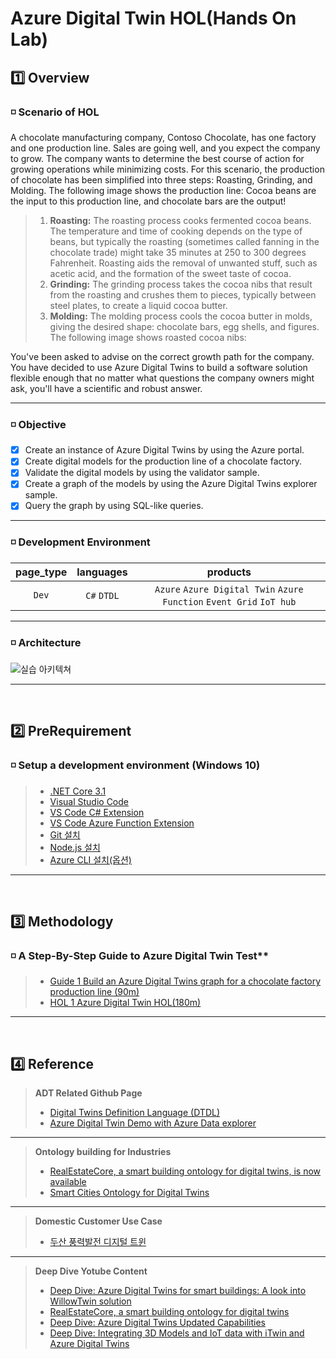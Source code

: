 # Azure Digital Twin HOL(Hands On Lab) 

## 1️⃣ Overview
### ◽ Scenario of HOL 
A chocolate manufacturing company, Contoso Chocolate, has one factory and one production line. Sales are going well, and you expect the company to grow. The company wants to determine the best course of action for growing operations while minimizing costs.
For this scenario, the production of chocolate has been simplified into three steps: Roasting, Grinding, and Molding. The following image shows the production line:
Cocoa beans are the input to this production line, and chocolate bars are the output!

> 1. **Roasting:** The roasting process cooks fermented cocoa beans. The temperature and time of cooking depends on the type of beans, but typically the roasting (sometimes called fanning in the chocolate trade) might take 35 minutes at 250 to 300 degrees Fahrenheit. Roasting aids the removal of unwanted stuff, such as acetic acid, and the formation of the sweet taste of cocoa.
> 2. **Grinding:** The grinding process takes the cocoa nibs that result from the roasting and crushes them to pieces, typically between steel plates, to create a liquid cocoa butter.
> 3. **Molding:** The molding process cools the cocoa butter in molds, giving the desired shape: chocolate bars, egg shells, and figures. The following image shows roasted cocoa nibs:

You've been asked to advise on the correct growth path for the company. You have decided to use Azure Digital Twins to build a software solution flexible enough that no matter what questions the company owners might ask, you'll have a scientific and robust answer.
   
---    
   
### ◽ Objective
   - [x] Create an instance of Azure Digital Twins by using the Azure portal.
   - [x] Create digital models for the production line of a chocolate factory.
   - [x] Validate the digital models by using the validator sample.
   - [x] Create a graph of the models by using the Azure Digital Twins explorer sample.
   - [x] Query the graph by using SQL-like queries.
---

### ◽ Development Environment
page_type | languages | products
:------:|:------:|:------:
`Dev`|`C#` `DTDL`|`Azure` `Azure Digital Twin` `Azure Function` `Event Grid` `IoT hub`
---

### ◽ Architecture
![실습 아키텍쳐](images/hol-architecture.png)

---
<br>

## 2️⃣ PreRequirement
### ◽ Setup a development environment (Windows 10)
> - [.NET Core 3.1](https://dotnet.microsoft.com/download)
> - [Visual Studio Code](https://code.visualstudio.com/)
> - [VS Code C# Extension](https://marketplace.visualstudio.com/items?itemName=ms-dotnettools.csharp)
> - [VS Code Azure Function Extension](https://marketplace.visualstudio.com/items?itemName=ms-azuretools.vscode-azurefunctions)
> - [Git 설치](https://git-scm.com/downloads)
> - [Node.js 설치](https://nodejs.org/ko/download/)
> - [Azure CLI 설치(옵션)](https://docs.microsoft.com/ko-kr/cli/azure/install-azure-cli)
---
<br>

## 3️⃣ Methodology
### ◽ A Step-By-Step Guide to Azure Digital Twin Test**
> - [Guide 1 Build an Azure Digital Twins graph for a chocolate factory production line (90m)](https://docs.microsoft.com/ko-kr/learn/modules/build-azure-digital-twins-graph-for-chocolate-factory/)
> - [HOL 1 Azure Digital Twin HOL(180m)](https://github.com/ilseokoh/iot-hol/tree/master/ADT)
---
<br>

## 4️⃣ Reference

> **ADT Related Github Page**
> - [Digital Twins Definition Language (DTDL)](https://github.com/Azure/opendigitaltwins-dtdl/blob/master/DTDL/v2/dtdlv2.md)
> - [Azure Digital Twin Demo with Azure Data explorer](https://github.com/ilseokoh/adt-adx-demo)
---
> **Ontology building for Industries**
> - [RealEstateCore, a smart building ontology for digital twins, is now available](https://techcommunity.microsoft.com/t5/internet-of-things/realestatecore-a-smart-building-ontology-for-digital-twins-is/ba-p/1914794)
> - [Smart Cities Ontology for Digital Twins](https://techcommunity.microsoft.com/t5/internet-of-things/smart-cities-ontology-for-digital-twins/ba-p/2166585)
---
> **Domestic Customer Use Case**
> - [두산 풍력발전 디지털 트윈](https://customers.microsoft.com/en-us/story/848311-doosan-manufacturing-azure-digital-twins)
---
> **Deep Dive Yotube Content**
> - [Deep Dive: Azure Digital Twins for smart buildings: A look into WillowTwin solution](https://www.youtube.com/watch?v=Kbv1a_74FC0)
> - [RealEstateCore, a smart building ontology for digital twins](https://www.youtube.com/watch?v=mN0pAvC2pAo&list=RDCMUCL7wy-iy_V76xxPnrIzGOZQ&index=3)
> - [Deep Dive: Azure Digital Twins Updated Capabilities](https://channel9.msdn.com/Shows/Internet-of-Things-Show/Deep-Dive-Azure-Digital-Twins-Updated-Capabilities)
> - [Deep Dive: Integrating 3D Models and IoT data with iTwin and Azure Digital Twins](https://channel9.msdn.com/Shows/Internet-of-Things-Show/Deep-Dive-Integrating-3D-Models-and-IoT-data-with-iTwin-and-Azure-Digital-Twins?term=Bentley&lang-en=true)
